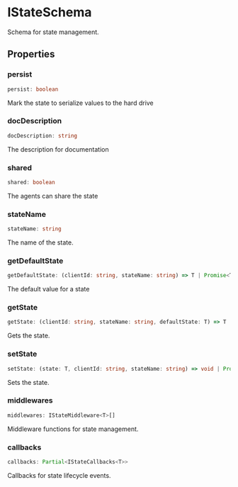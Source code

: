 # IStateSchema

Schema for state management.

## Properties

### persist

```ts
persist: boolean
```

Mark the state to serialize values to the hard drive

### docDescription

```ts
docDescription: string
```

The description for documentation

### shared

```ts
shared: boolean
```

The agents can share the state

### stateName

```ts
stateName: string
```

The name of the state.

### getDefaultState

```ts
getDefaultState: (clientId: string, stateName: string) => T | Promise<T>
```

The default value for a state

### getState

```ts
getState: (clientId: string, stateName: string, defaultState: T) => T | Promise<T>
```

Gets the state.

### setState

```ts
setState: (state: T, clientId: string, stateName: string) => void | Promise<void>
```

Sets the state.

### middlewares

```ts
middlewares: IStateMiddleware<T>[]
```

Middleware functions for state management.

### callbacks

```ts
callbacks: Partial<IStateCallbacks<T>>
```

Callbacks for state lifecycle events.
